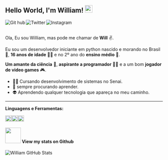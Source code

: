 ﻿## Hello World, I'm William!  <img src="https://github.com/TheDudeThatCode/TheDudeThatCode/blob/master/Assets/Earth.gif" width="24px">

<a target="_blank" href="https://github.com/Williamjunqueira42">
  <img align="left" alt="Git hub" width="px" src="https://img.shields.io/badge/GitHub-100000?style=for-the-badge&logo=github&logoColor=white" />
</a>
<a target="_blank" href="https://twitter.com/willnukenin">
  <img align="left" alt="Twitter" width="px" src="https://img.shields.io/badge/Twitter-1DA1F2?style=for-the-badge&logo=twitter&logoColor=white" />
</a>
</h1>
<a target="_blank" href="https://www.instagram.com/williamnukenin/">
  <img align="left" alt="Instagram" width="px" src="https://img.shields.io/badge/Instagram-E4405F?style=for-the-badge&logo=instagram&logoColor=white" />
</a>

<br>
<br>

Ola, Eu sou  William, mas pode me chamar de **Will** :v:. 

Eu sou um desenvolvedor iniciante em python nascido e morando no Brasil 💚, **16 anos de idade** 👶🏻 e no 2º ano do **ensino médio** 🧐. 

**Um amante da ciência** 🔭, **aspirante a programador** 👨‍💻 e a um bom **jogador de  video games** 🎮.

* 👩‍🎓 Cursando desenvolvimento de sistemas no Senai.
* 💫 sempre procurando aprender.
* 👽   Aprendendo qualquer tecnologia que apareça no meu caminho.
----
**Linguagens e Ferramentas:**  

<code><img height="20" src="https://img.shields.io/badge/Python-3776AB?style=for-the-badge&logo=python&logoColor=white"></code><code><img height="20" src="https://img.shields.io/badge/Adobe%20Photoshop-31A8FF?style=for-the-badge&logo=Adobe%20Photoshop&logoColor=black"></code></code><code><img height="20" src="https://img.shields.io/badge/Git-F05032?style=for-the-badge&logo=git&logoColor=white"></code>


#### <img src="https://media.giphy.com/media/VgCDAzcKvsR6OM0uWg/giphy.gif" width="50"> View my stats on Github 
   
![William GitHub Stats](https://github-readme-stats.vercel.app/api?username=Williamjunqueira42&show_icons=true)
